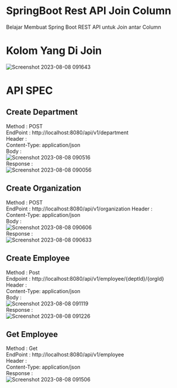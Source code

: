 # SpringBoot Rest API Join Column
Belajar Membuat Spring Boot REST API untuk Join  antar Column 
# Kolom Yang Di Join <br>
![Screenshot 2023-08-08 091643](https://github.com/mohammadsulaeman/springbootjoincolumn/assets/68136244/8b61e2ef-2481-4fee-8588-545e3beb9744) <br>
# API SPEC
## Create Department
  Method : POST <br>
  EndPoint : http://localhost:8080/api/v1/department <br>
  Header : <br>
  Content-Type: application/json <br>
  Body : <br>
 ![Screenshot 2023-08-08 090516](https://github.com/mohammadsulaeman/springbootjoincolumn/assets/68136244/0db661cb-f03c-4439-8aaa-58cfa02818c7) <br>
  Response : <br>
 ![Screenshot 2023-08-08 090056](https://github.com/mohammadsulaeman/springbootjoincolumn/assets/68136244/3a12fddd-e2fa-4fe1-969b-155f852be7a9) <br>

 ## Create Organization
   Method : POST <br>
   EndPoint : http://localhost:8080/api/v1/organization
   Header : <br>
    Content-Type: application/json <br>
   Body : <br>
   ![Screenshot 2023-08-08 090606](https://github.com/mohammadsulaeman/springbootjoincolumn/assets/68136244/584e650b-9df1-4b56-a9ca-90718ecfda73) <br>
   Response : <br>
  ![Screenshot 2023-08-08 090633](https://github.com/mohammadsulaeman/springbootjoincolumn/assets/68136244/8491f67a-3ddb-42c7-9095-0efdc2c1ba4c) <br>

  ## Create Employee
   Method : Post <br>
   Endpoint : http://localhost:8080/api/v1/employee/{deptId}/{orgId} <br>
   Header : <br>
    Content-Type: application/json <br>
   Body : <br>
   ![Screenshot 2023-08-08 091119](https://github.com/mohammadsulaeman/springbootjoincolumn/assets/68136244/d1c01da3-eacf-4d45-9cef-2d2fbb01679d) <br>
   Response : <br>
   ![Screenshot 2023-08-08 091226](https://github.com/mohammadsulaeman/springbootjoincolumn/assets/68136244/5542a2c5-9772-4d5d-942c-21cf61bc2374) <br>

   ## Get Employee
   Method : Get <br>
   EndPoint : http://localhost:8080/api/v1/employee <br>
   Header : <br>
    Content-Type: application/json <br>
   Response : <br>
   ![Screenshot 2023-08-08 091506](https://github.com/mohammadsulaeman/springbootjoincolumn/assets/68136244/34151f13-aeb6-437d-9098-6a460c41e1c7)
    
